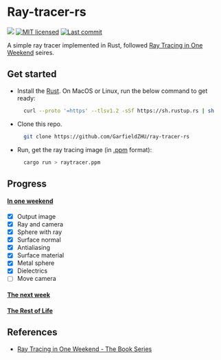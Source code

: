 # Ray-tracer-rs


[![](https://github.com/GarfieldZHU/ray-tracer-rs/workflows/Ray-tracer/badge.svg)](https://github.com/GarfieldZHU/ray-tracer-rs/actions?query=workflow%3ARay-tracer)
[![MIT licensed](https://img.shields.io/github/license/GarfieldZHU/ray-tracer-rs)](./LICENSE)
[![Last commit](https://img.shields.io/github/last-commit/GarfieldZHU/ray-tracer-rs)](.)


A simple ray tracer implemented in Rust, followed [Ray Tracing in One Weekend](https://raytracing.github.io/books/RayTracingInOneWeekend.html) seires.

## Get started

- Install the [Rust](https://www.rust-lang.org/).
  On MacOS or Linux, run the below command to get ready:
  ```bash
    curl --proto '=https' --tlsv1.2 -sSf https://sh.rustup.rs | sh
  ```

- Clone this repo.
  ```bash
    git clone https://github.com/GarfieldZHU/ray-tracer-rs
  ``` 

- Run, get the ray tracing image (in [.ppm](https://en.wikipedia.org/wiki/Netpbm#File_formats) format):
  ```bash
    cargo run > raytracer.ppm
  ```

## Progress

#### [In one weekend](https://raytracing.github.io/books/RayTracingInOneWeekend.html)
- [x] Output image
- [x] Ray and camera
- [x] Sphere with ray
- [x] Surface normal
- [x] Antialiasing
- [x] Surface material
- [x] Metal sphere
- [x] Dielectrics
- [ ] Move camera

#### [The next week](https://raytracing.github.io/books/RayTracingTheNextWeek.html)

#### [The Rest of Life](https://raytracing.github.io/books/RayTracingTheRestOfYourLife.html)


## References

- [Ray Tracing in One Weekend - The Book Series](https://raytracing.github.io/) 
